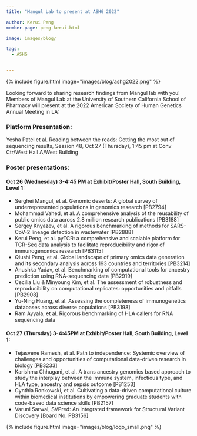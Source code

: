 ```yaml
---
title: "Mangul Lab to present at ASHG 2022"

author: Kerui Peng
member-page: peng-kerui.html

image: images/blog/

tags:
  - ASHG


---
```

{% include figure.html image="images/blog/ashg2022.png" %}

Looking forward to sharing research findings from Mangul lab with you!
Members of Mangul Lab at the University of Southern California School of Pharmacy will present at the 2022 American Society of Human Genetics Annual Meeting in LA:

### Platform Presentation: 
Yesha Patel et al. Reading between the reads: Getting the most out of sequencing results, Session 48, Oct 27 (Thursday), 1:45 pm at Conv Ctr/West Hall A/West Building

### Poster presentations: 
#### Oct 26 (Wednesday) 3-4:45 PM at Exhibit/Poster Hall, South Building, Level 1:
- Serghei Mangul, et al. Genomic deserts: A global survey of underrepresented populations in genomics research [PB2794]
- Mohammad Vahed, et al. A comprehensive analysis of the reusability of public omics data across 2.8 million research publications [PB3188]
- Sergey Knyazev, et al. A rigorous benchmarking of methods for SARS-CoV-2 lineage detection in wastewater [PB2888]
- Kerui Peng, et al. pyTCR: a comprehensive and scalable platform for TCR-Seq data analysis to facilitate reproducibility and rigor of immunogenomics research [PB3115]
- Qiushi Peng, et al. Global landscape of primary omics data generation and its secondary analysis across 193 countries and territories [PB3214]
- Anushka Yadav, et al. Benchmarking of computational tools for ancestry prediction using RNA-sequencing data [PB2919]
- Cecilia Liu & Minyoung Kim, et al. The assessment of robustness and reproducibility on computational replicates: opportunities and pitfalls [PB2908]
- Yu-Ning Huang, et al. Assessing the completeness of immunogenetics databases across diverse populations [PB3198]
- Ram Ayyala, et al. Rigorous benchmarking of HLA callers for RNA sequencing data

#### Oct 27 (Thursday) 3-4:45PM at Exhibit/Poster Hall, South Building, Level 1:
* Tejasvene Ramesh, et al. Path to independence: Systemic overview of challenges and opportunities of computational data-driven research in biology [PB3233]
* Karishma Chhugani, et al. A trans ancestry genomics based approach to study the interplay between the immune system, infectious type, and HLA type, ancestry and sepsis outcome [PB1253]
* Cynthia Ronkowski, et al. Cultivating a data-driven computational culture within biomedical institutions by empowering graduate students with code-based data science skills [PB2157]
* Varuni Sarwal, SVPred: An integrated framework for Structural Variant Discovery [Board No. PB3156]

{% include figure.html image="images/blog/logo_small.png" %}

